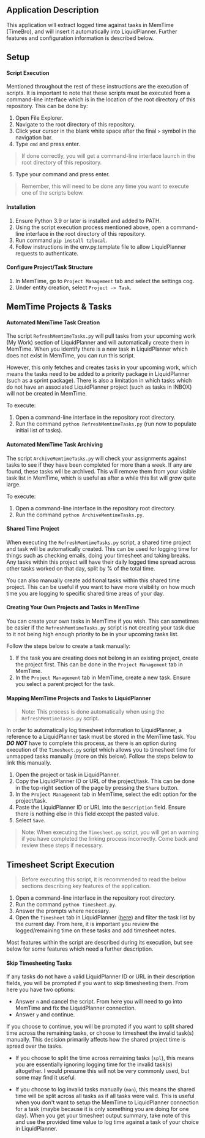 ## Application Description

This application will extract logged time against tasks in MemTime (TimeBro), and will insert it automatically into LiquidPlanner. Further features and configuration information is described below.

## Setup

#### Script Execution
Mentioned throughout the rest of these instructions are the execution of scripts. It is important to note that these scripts must be executed from a command-line interface which is in the location of the root directory of this repository. This can be done by:

1. Open File Explorer.
2. Navigate to the root directory of this repository.
3. Click your cursor in the blank white space after the final `>` symbol in the navigation bar.
4. Type `cmd` and press enter.
> If done correctly, you will get a command-line interface launch in the root directory of this repository.
5. Type your command and press enter.

> Remember, this will need to be done any time you want to execute one of the scripts below.

#### Installation

1. Ensure Python 3.9 or later is installed and added to PATH.
2. Using the script execution process mentioned above, open a command-line interface in the root directory of this repository.
3. Run command `pip install tzlocal`.
4. Follow instructions in the env.py.template file to allow LiquidPlanner requests to authenticate.

#### Configure Project/Task Structure
1. In MemTime, go to `Project Management` tab and select the settings cog.
2. Under entity creation, select `Project -> Task`.

## MemTime Projects & Tasks

#### Automated MemTime Task Creation
The script `RefreshMemtimeTasks.py` will pull tasks from your upcoming work (My Work) section of LiquidPlanner and will automatically create them in MemTime. When you identify there is a new task in LiquidPlanner which does not exist in MemTime, you can run this script.

However, this only fetches and creates tasks in your upcoming work, which means the tasks need to be added to a priority package in LiquidPlanner (such as a sprint package). There is also a limitation in which tasks which do not have an associated LiquidPlanner project (such as tasks in INBOX) will not be created in MemTime.

To execute:
1. Open a command-line interface in the repository root directory.
2. Run the command `python RefreshMemtimeTasks.py` (run now to populate initial list of tasks).

#### Automated MemTime Task Archiving
The script `ArchiveMemtimeTasks.py` will check your assignments against tasks to see if they have been completed for more than a week. If any are found, these tasks will be archived. This will remove them from your visible task list in MemTime, which is useful as after a while this list will grow quite large.

To execute:
1. Open a command-line interface in the repository root directory.
2. Run the command `python ArchiveMemtimeTasks.py`.

#### Shared Time Project
When executing the `RefreshMemtimeTasks.py` script, a shared time project and task will be automatically created. This can be used for logging time for things such as checking emails, doing your timesheet and taking breaks. Any tasks within this project will have their daily logged time spread across other tasks worked on that day, split by % of the total time.

You can also manually create additional tasks within this shared time project. This can be useful if you want to have more visibility on how much time you are logging to specific shared time areas of your day.

#### Creating Your Own Projects and Tasks in MemTime
You can create your own tasks in MemTime if you wish. This can sometimes be easier if the `RefreshMemtimeTasks.py` script is not creating your task due to it not being high enough priority to be in your upcoming tasks list.

Follow the steps below to create a task manually:
1. If the task you are creating does not belong in an existing project, create the project first. This can be done in the `Project Management` tab in MemTime.
2. In the `Project Management` tab in MemTime, create a new task. Ensure you select a parent project for the task.

#### Mapping MemTime Projects and Tasks to LiquidPlanner

> Note: This process is done automatically when using the `RefreshMemtimeTasks.py` script.

In order to automatically log timesheet information to LiquidPlanner, a reference to a LiquidPlanner task must be stored in the MemTime task. You ***DO NOT*** have to complete this process, as there is an option during execution of the `Timesheet.py` script which allows you to timesheet time for unmapped tasks manually (more on this below). Follow the steps below to link this manually.

1. Open the project or task in LiquidPlanner.
2. Copy the LiquidPlanner ID or URL of the project/task. This can be done in the top-right section of the page by pressing the `Share` button.
3. In the `Project Management` tab in MemTime, select the edit option for the project/task.
4. Paste the LiquidPlanner ID or URL into the `Description` field. Ensure there is nothing else in this field except the pasted value.
5. Select `Save`.

> Note: When executing the `Timesheet.py` script, you will get an warning if you have completed the linking process incorrectly. Come back and review these steps if necessary.

## Timesheet Script Execution

> Before executing this script, it is recommended to read the below sections describing key features of the application.

1. Open a command-line interface in the repository root directory.
2. Run the command `python Timesheet.py`.
3. Answer the prompts where necesary.
4. Open the `Timesheet` tab in LiquidPlanner ([here](https://app.liquidplanner.com/space/164559/timesheet)) and filter the task list by the current day. From here, it is important you review the logged/remaining time on these tasks and add timesheet notes.

Most features within the script are described during its execution, but see below for some features which need a further description.

#### Skip Timesheeting Tasks

If any tasks do not have a valid LiquidPlanner ID or URL in their description fields, you will be prompted if you want to skip timesheeting them. From here you have two options:

- Answer `n` and cancel the script. From here you will need to go into MemTime and fix the LiquidPlanner connection.
- Answer `y` and continue.

If you choose to continue, you will be prompted if you want to split shared time across the remaining tasks, or choose to timesheet the invalid task(s) manually. This decision primarily affects how the shared project time is spread over the tasks.

- If you choose to split the time across remaining tasks (`spl`), this means you are essentially ignoring logging time for the invalid task(s) altogether. I would presume this will not be very commonly used, but some may find it useful.

- If you choose to log invalid tasks manually (`man`), this means the shared time will be split across all tasks as if all tasks were valid. This is useful when you don't want to setup the MemTime to LiquidPlanner connection for a task (maybe because it is only something you are doing for one day). When you get your timesheet output summary, take note of this and use the provided time value to log time against a task of your choice in LiquidPlanner.

